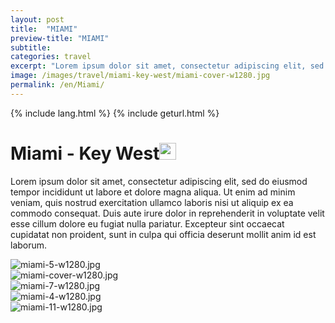 ```yaml
---
layout: post
title:  "MIAMI"
preview-title: "MIAMI"
subtitle:
categories: travel
excerpt: "Lorem ipsum dolor sit amet, consectetur adipiscing elit, sed do eiusmod tempor incididunt ut labore et dolore magna aliqua" 
image: /images/travel/miami-key-west/miami-cover-w1280.jpg
permalink: /en/Miami/
---
```

{% include lang.html %}
{% include geturl.html %}
<div class="dark-grey-bg">
    <div class="container">
        <div class="row">
            <div class="col section ft-white ft-300">
                <h1 class="white-color">Miami - Key West<img class="space" src="{{ '/assets/images/aquarius.png' | prepend: SourceUrl }}" width="27"></h1>
                <p class="white-color ft-300">Lorem ipsum dolor sit amet, consectetur adipiscing elit, sed do eiusmod tempor incididunt ut labore et dolore magna aliqua. Ut enim ad minim veniam, quis nostrud exercitation ullamco laboris nisi ut aliquip ex ea commodo consequat. Duis aute irure dolor in reprehenderit in voluptate velit esse cillum dolore eu fugiat nulla pariatur. Excepteur sint occaecat cupidatat non proident, sunt in culpa qui officia deserunt mollit anim id est laborum.</p>
            </div>
        </div>
    </div>
    <div class="post-gallery">
        <div class="container">
            <div class="row">
                <div class="col-md-6">
                    <img src="{{ '/images/travel/miami-key-west/miami-5-w1280.jpg' | prepend: SourceUrl }}" alt="miami-5-w1280.jpg">
                </div>
                <div class="col-md-6">
                    <img src="{{ '/images/travel/miami-key-west/miami-cover-w1280.jpg' | prepend: SourceUrl }}" alt="miami-cover-w1280.jpg">
                </div>
            </div>
            <div class="row">
                <div class="col">
                    <img src="{{ '/images/travel/miami-key-west/miami-7-w1280.jpg' | prepend: SourceUrl }}" alt="miami-7-w1280.jpg">
                </div>
            </div>
            <div class="row">
                <div class="col-md-6">
                    <img src="{{ '/images/travel/miami-key-west/miami-4-w1280.jpg' | prepend: SourceUrl }}" alt="miami-4-w1280.jpg">
                </div>
                <div class="col-md-6">
                    <img src="{{ '/images/travel/miami-key-west/miami-11-w1280.jpg' | prepend: SourceUrl }}" alt="miami-11-w1280.jpg">
                </div>
            </div>
        </div>
    </div>
</div>
